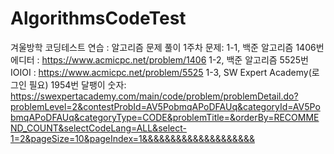 # AlgorithmsCodeTest
겨울방학 코딩테스트 연습 : 알고리즘 문제 풀이
1주차 문제:
1-1, 백준 알고리즘 1406번 에디터 : https://www.acmicpc.net/problem/1406
1-2, 백준 알고리즘 5525번 IOIOI : https://www.acmicpc.net/problem/5525
1-3, SW Expert Academy(로그인 필요) 1954번 달팽이 숫자: https://swexpertacademy.com/main/code/problem/problemDetail.do?problemLevel=2&contestProbId=AV5PobmqAPoDFAUq&categoryId=AV5PobmqAPoDFAUq&categoryType=CODE&problemTitle=&orderBy=RECOMMEND_COUNT&selectCodeLang=ALL&select-1=2&pageSize=10&pageIndex=1&&&&&&&&&&&&&&&&&&&&

